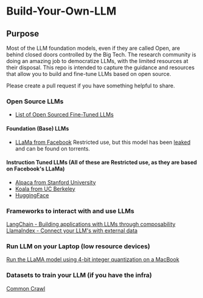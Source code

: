 # Build-Your-Own-LLM

## Purpose
Most of the LLM foundation models, even if they are called Open, are behind closed doors controlled by the Big Tech. The research community is doing an amazing job to democratize LLMs, with the limited resources at their disposal. This repo is intended to capture the guidance and resources that allow you to build and fine-tune LLMs based on open source.

Please create a pull request if you have something helpful to share.

### Open Source LLMs
+ [List of Open Sourced Fine-Tuned LLMs](https://medium.com/geekculture/list-of-open-sourced-fine-tuned-large-language-models-llm-8d95a2e0dc76)

#### Foundation (Base) LLMs
+ [LLaMa from Facebook](https://github.com/facebookresearch/llama) Restricted use, but this model has been [leaked](https://www.deeplearning.ai/the-batch/how-metas-llama-nlp-model-leaked/) and can be found on torrents.

#### Instruction Tuned LLMs (All of these are Restricted use, as they are based on Facebook's LLaMa)
+ [Alpaca from Stanford University](https://crfm.stanford.edu/2023/03/13/alpaca.html) 
+ [Koala from UC Berkeley](https://bair.berkeley.edu/blog/2023/04/03/koala/)
+ [HuggingFace](https://huggingface.co/OpenAssistant/oasst-sft-6-llama-30b-xor)

### Frameworks to interact with and use LLMs
[LangChain - Building applications with LLMs through composability](https://github.com/hwchase17/langchain)
[LlamaIndex - Connect your LLM's with external data](https://github.com/jerryjliu/llama_index)

### Run LLM on your Laptop (low resource devices)
[Run the LLaMA model using 4-bit integer quantization on a MacBook](https://github.com/ggerganov/llama.cpp)

### Datasets to train your LLM (if you have the infra)
[Common Crawl](https://commoncrawl.org/)
